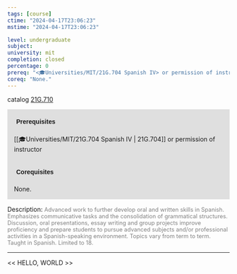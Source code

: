 ```yaml
---
tags: [course]
ctime: "2024-04-17T23:06:23"
mstime: "2024-04-17T23:06:23"

level: undergraduate
subject: 
university: mit
completion: closed
percentage: 0
prereq: "<🎓Universities/MIT/21G.704 Spanish IV> or permission of instructor"
coreq: "None."
---
```


catalog [21G.710](http://student.mit.edu/catalog/m21Gs.html#21G.710)

<span style="display: block; padding: 15px; background-color: rgb(100, 100, 100, 0.2);"><font id="m_prereq2262_0" style="display: block; font-family: Arial, sans-serif; font-weight: bold; padding: 5px">Prerequisites</font><br><span id="prereq2262_0">[[🎓Universities/MIT/21G.704 Spanish IV | 21G.704]] or permission of instructor</span></span>
<span style="display: block; padding: 15px; background-color: rgb(100, 100, 100, 0.2);"><font id="m_coreq2262_0" style="display: block; font-family: Arial, sans-serif; font-weight: bold; padding: 5px">Corequisites</font><br><span id="coreq2262_0">None.</span></span>

<font style="">Description:</font>
<font style="color: grey; font-size: 0.8rem;">Advanced work to further develop oral and written skills in Spanish. Emphasizes communicative tasks and the consolidation of grammatical structures. Discussion, oral presentations, essay writing and group projects improve proficiency and prepare students to pursue advanced subjects and/or professional activities in a Spanish-speaking environment. Topics vary from term to term. Taught in Spanish. Limited to 18.</font>



---

<< HELLO, WORLD >>
